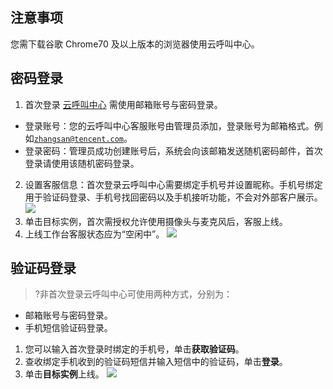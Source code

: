 ## 注意事项
您需下载谷歌 Chrome70 及以上版本的浏览器使用云呼叫中心。
## 密码登录
1. 首次登录 [云呼叫中心](https://tccc.qcloud.com/login) 需使用邮箱账号与密码登录。
 - 登录账号：您的云呼叫中心客服账号由管理员添加，登录账号为邮箱格式。例如<code>zhangsan@tencent.com</code>。
 - 登录密码：管理员成功创建账号后，系统会向该邮箱发送随机密码邮件，首次登录请使用该随机密码登录。
2. 设置客服信息：首次登录云呼叫中心需要绑定手机号并设置昵称。手机号绑定用于验证码登录、手机号找回密码以及手机接听功能，不会对外部客户展示。
![](https://main.qcloudimg.com/raw/d455515dcfbd1e7d4ef5a5552a3fa1cd.png)
3. 单击目标实例，首次需授权允许使用摄像头与麦克风后，客服上线。
4. 上线工作台客服状态应为“空闲中”。
![](https://main.qcloudimg.com/raw/9bc45ca13941514e8b7a653e0e5d0040.png)

## 验证码登录
>?非首次登录云呼叫中心可使用两种方式，分别为：
- 邮箱账号与密码登录。
- 手机短信验证码登录。
>
1. 您可以输入首次登录时绑定的手机号，单击**获取验证码**。
2. 查收绑定手机收到的验证码短信并输入短信中的验证码，单击**登录**。
3. 单击**目标实例**上线。
![](https://main.qcloudimg.com/raw/764fb19bca1386d0d24364be23006568.png)
